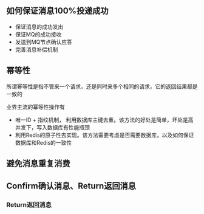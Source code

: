 ## 如何保证消息100%投递成功
- 保证消息的成功发出
- 保证MQ的成功接收
- 发送到MQ节点确认应答
- 完善消息补偿机制

## 幂等性
所谓幂等性是指不管来一个请求，还是同时来多个相同的请求，它的返回结果都是一致的    

业界主流的幂等性操作有
- 唯一ID + 指纹机制， 利用数据库主键去重。该方法的好处是简单，坏处是高并发下，写入数据库有性能瓶颈
- 利用Redis的原子性去实现。该方法需要考虑是否需要数据库，以及如何保证数据库和Redis的一致性

## 避免消息重复消费


## Confirm确认消息、Return返回消息

### Return返回消息

